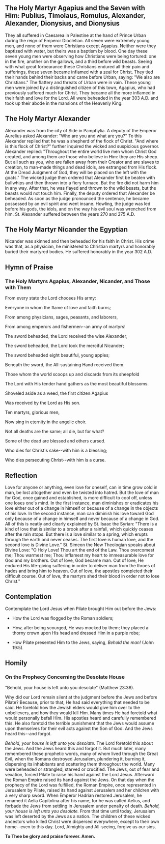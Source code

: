 ## The Holy Martyr Agapius and the Seven with Him: Publius, Timolaus, Romulus, Alexander, Alexander, Dionysius, and Dionysius

They all suffered in Caesarea in Palestine at the hand of Prince Urban during the reign of Emperor Diocletian. All seven were extremely young men, and none of them were Christians except Agapius. Neither were they baptized with water, but theirs was a baptism by blood. One day these seven young men were observing how Christians were being tortured: one in the fire, another on the gallows, and a third before wild beasts. Seeing with what great forbearance these Christians endured all their pain and sufferings, these seven became inflamed with a zeal for Christ. They tied their hands behind their backs and came before Urban, saying: "We also are Christians." The flattery and threats of Urban were in vain. These young men were joined by a distinguished citizen of this town, Agapius, who had previously suffered much for Christ. They became all the more inflamed in their faith and love for the Lord. All were beheaded in the year 303 A.D. and took up their abode in the mansions of the Heavenly King.

## The Holy Martyr Alexander

Alexander was from the city of Side in Pamphylia. A deputy of the Emperor Aurelius asked Alexander: "Who are you and what are you?" To this Alexander replied that he was a shepherd of the flock of Christ. "And where is this flock of Christ?" further inquired the wicked and suspicious governor. Alexander replied: "Throughout the entire world live men whom Christ God created, and among them are those who believe in Him: they are His sheep. But all such as you, who are fallen away from their Creator and are slaves to creation, to man-made things and dead idols, are estranged from His flock. At the Dread Judgment of God, they will be placed on the left with the goats." The wicked judge then ordered that Alexander first be beaten with bullwhips and then thrown into a fiery furnace. But the fire did not harm him in any way. After that, he was flayed and thrown to the wild beasts, but the beasts would not touch him. Finally, the deputy ordered that Alexander be beheaded. As soon as the judge pronounced the sentence, he became possessed by an evil spirit and went insane. Howling, the judge was led before his gods, the idols, and on the way his evil soul was wrenched from him. St. Alexander suffered between the years 270 and 275 A.D.

## The Holy Martyr Nicander the Egyptian

Nicander was skinned and then beheaded for his faith in Christ. His crime was that, as a physician, he ministered to Christian martyrs and honorably buried their martyred bodies. He suffered honorably in the year 302 A.D.

## Hymn of Praise

### The Holy Martyrs Agapius, Alexander, Nicander, and Those with Them

From every state the Lord chooses His army:

Everyone in whom the flame of love and faith burns;

From among physicians, sages, peasants, and laborers,

From among emperors and fishermen--an army of martyrs!

The sword beheaded, the Lord received the wise Alexander;

The sword beheaded, the Lord took the merciful Nicander;

The sword beheaded eight beautiful, young apples;

Beneath the sword, the All-sustaining Hand received them.

Those whom the world scoops up and discards from its sheepfold

The Lord with His tender hand gathers as the most beautiful blossoms.

Shoveled aside as a weed, the first citizen Agapius

Was received by the Lord as His son.

Ten martyrs, glorious men,

Now sing in eternity in the angelic choir.

Not all deaths are the same; all die, but for what?

Some of the dead are blessed and others cursed.

Who dies for Christ's sake--with him is a blessing;

Who dies persecuting Christ--with him is a curse.

## Reflection

Love for anyone or anything, even love for oneself, can in time grow cold in man, be lost altogether and even be twisted into hatred. But the love of man for God, once gained and established, is more difficult to cool off, unless one loses one's mind. In the first instance, man diminishes or eradicates his love either out of a change in himself or because of a change in the objects of his love. In the second instance, man can diminish his love toward God only because of a change in himself and never because of a change in God. All of this is neatly and clearly explained by St. Isaac the Syrian: "There is a kind of love that is similar to a brook after a rainfall, which quickly ceases after the rain stops. But there is a love similar to a spring, which erupts through the earth and never ceases. The first love is human love, and the second love is Divine Love." St. Simeon the New Theologian speaks about Divine Love: "O Holy Love! Thou art the end of the Law. Thou overcomest me; Thou warmest me; Thou inflamest my heart to immeasurable love for God and my brothers. Out of love, God became man. Out of love, He endured His life-giving suffering in order to deliver man from the throes of hades and bring him to heaven. Out of love, the apostles completed their difficult course. Out of love, the martyrs shed their blood in order not to lose Christ."

## Contemplation

Contemplate the Lord Jesus when Pilate brought Him out before the Jews:

- How the Lord was flogged by the Roman soldiers;

- How, after being scourged, He was mocked by them; they placed a thorny crown upon His head and dressed Him in a purple robe;

- How Pilate presented Him to the Jews, saying, *Behold the man!* (John 19:5).

## Homily

### On the Prophecy Concerning the Desolate House

"Behold, your house is left unto you desolate" (Matthew 23:38).

Why did our Lord remain silent at the judgment before the Jews and before Pilate? Because, prior to that, He had said everything that needed to be said. He foretold how the Jewish elders would give him over to the unbelievers, and how they would kill Him. Many times He had foretold what would personally befall Him. His apostles heard and carefully remembered this. He also foretold the terrible punishment that the Jews would assume upon themselves for their evil acts against the Son of God. And the Jews heard this--and forgot.

*Behold, your house is left unto you desolate.* The Lord foretold this about the Jews. And the Jews heard this and forgot it. But much later, many remembered these prophetic words, many of whom lived through the Great Evil, when the Romans destroyed Jerusalem, plundering it, burning it, dispersing its inhabitants and scattering them throughout the world. Many were beheaded or strangled, starved or crucified. The Jews, out of fear and vexation, forced Pilate to raise his hand against the Lord Jesus. Afterward the Roman Empire raised its hand against the Jews. On that day when the prophecy of the Lord was fulfilled, the Roman Empire, once represented in Jerusalem by Pilate, raised its hand against Jerusalem and her children with a very sharp sword. When Emperor Hadrian restored Jerusalem, he renamed it Aelia Capitolina after his name, for he was called Aelius, and forbade the Jews from settling in Jerusalem under penalty of death. *Behold, your house is left unto you desolate.* From that time until today, Jerusalem was left deserted by the Jews as a nation. The children of these wicked ancestors who killed Christ were dispersed everywhere, except to their own home--even to this day. Lord, Almighty and All-seeing, forgive us our sins.

**To Thee be glory and praise forever. Amen.**
